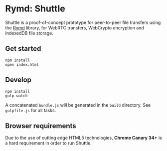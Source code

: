 # Rymd: Shuttle

Shuttle is a proof-of-concept prototype for peer-to-peer file transfers using the [Rymd](http://github.com/rymdjs/rymd) library, for WebRTC transfers, WebCrypto encryption and IndexedDB file storage.

## Get started

	npm install
	open index.html

## Develop

	npm install
	gulp watch

A concatenated `bundle.js` will be generated in the `build` directory. See `gulpfile.js` for all tasks.

## Browser requirements

Due to the use of cutting edge HTML5 technologies, **Chrome Canary 34+** is a hard requirement in order to run Shuttle.
